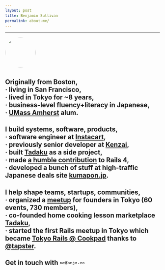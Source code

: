 ```yaml
---
layout: post
title: Benjamin Sullivan
permalink: about-me/
---
```


---

<img src="https://pbs.twimg.com/profile_images/551423866594029568/zbex0jmT.jpeg" width="100" height="100" style="border-radius:50px">

<h2>
Originally from Boston, 
<span class="lowkey">
<br><strong>&middot;</strong> living in San Francisco, 
<br><strong>&middot;</strong> lived in Tokyo for ~8 years, 
<br><strong>&middot;</strong> business-level fluency+literacy in Japanese, 
<br><strong>&middot;</strong> <a href="http://www.umass.edu" target="_blank">UMass Amherst</a> alum.
</span>
</h2>

<h2>
I build systems, software, products, 
<span class="lowkey">
<br><strong>&middot;</strong> software engineer at <a href="https://www.instacart.com/" target="_blank">Instacart</a>,
<br><strong>&middot;</strong> previously senior developer at <a href="http://kenzai.me" target="_blank">Kenzai</a>,
<br><strong>&middot;</strong> built <a href="http://www.tadaku.com" target="_blank">Tadaku</a> as a side project, 
<br><strong>&middot;</strong> made <a href="http://contributors.rubyonrails.org/contributors/benjamin-sullivan/commits" target="_blank">a humble contribution</a> to Rails 4, 
<br><strong>&middot;</strong> developed a bunch of stuff at high-traffic Japanese deals site <a href="http://kumapon.jp" target="_blank">kumapon.jp</a>.
</span>
</h2>

<h2>I help shape teams, startups, communities, 
<span class="lowkey">
<br><strong>&middot;</strong> organized a <a href="http://www.meetup.com/tokyo-startup-circle" target="_blank">meetup</a> for founders in Tokyo (60 events, 730 members), 
<br><strong>&middot;</strong> co-founded home cooking lesson marketplace <a href="http://www.tadaku.com" target="_blank">Tadaku</a>,
<br><strong>&middot;</strong> started the first Rails meetup in Tokyo which became <a href="http://www.meetup.com/tokyo-rails/" target="_blank">Tokyo Rails @ Cookpad</a> thanks to <a href="https://twitter.com/tapster" target="_blank">@tapster</a>.
</span>
</h2>


## <span class="lowkey">Get in touch with</span> <img src="/images/email.gif">

<h2>
<a href="https://twitter.com/bnjs"><i class="fa fa-twitter"></i></a>
&nbsp;&nbsp;
<a href="https://github.com/bonsaiben"><i class="fa fa-github"></i></a>
&nbsp;&nbsp;
<a href="https://www.linkedin.com/in/bnjsu"><i class="fa fa-linkedin"></i></a>
</h2>

